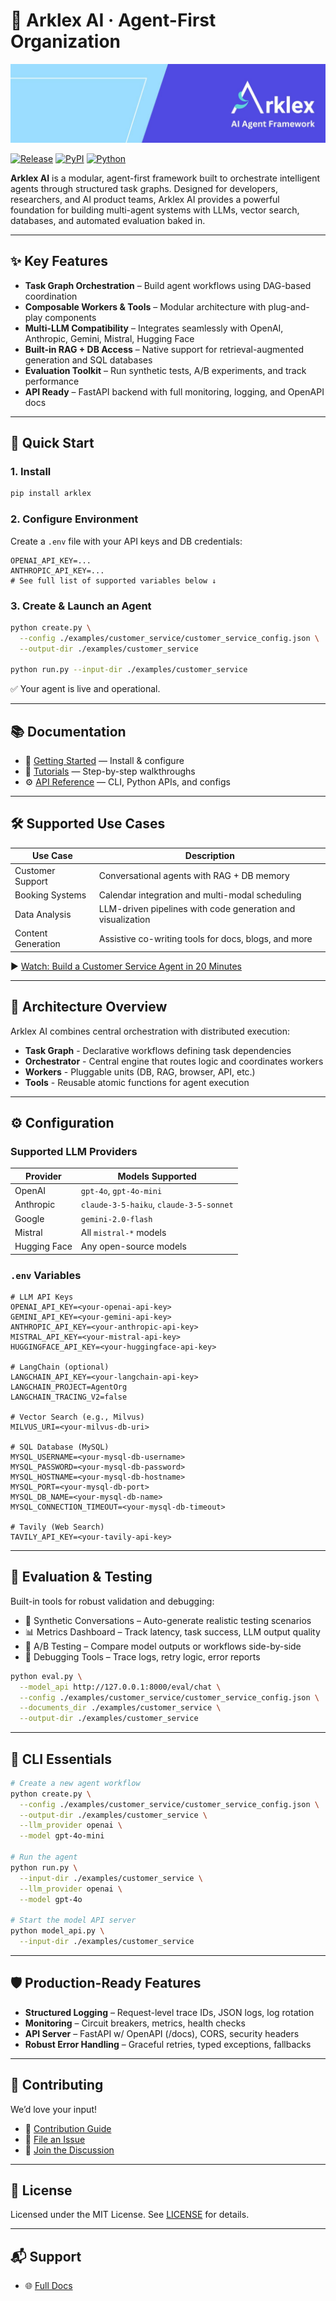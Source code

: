 # 🧠 Arklex AI · Agent-First Organization

![Arklex AI Logo](Arklex_AI__logo.jpeg)

<a href="https://github.com/arklexai/Agent-First-Organization/releases" class="external-link">![Release](https://img.shields.io/github/release/arklexai/Agent-First-Organization?logo=github)</a>
<a href="https://pypi.org/project/arklex" class="external-link">![PyPI](https://img.shields.io/pypi/v/arklex.svg)</a>
<a href="https://pypi.org/project/arklex" class="external-link">![Python](https://img.shields.io/pypi/pyversions/arklex)</a>

**Arklex AI** is a modular, agent-first framework built to orchestrate intelligent agents through structured task graphs. Designed for developers, researchers, and AI product teams, Arklex AI provides a powerful foundation for building multi-agent systems with LLMs, vector search, databases, and automated evaluation baked in.

---

## ✨ Key Features

- **Task Graph Orchestration** – Build agent workflows using DAG-based coordination
- **Composable Workers & Tools** – Modular architecture with plug-and-play components
- **Multi-LLM Compatibility** – Integrates seamlessly with OpenAI, Anthropic, Gemini, Mistral, Hugging Face
- **Built-in RAG + DB Access** – Native support for retrieval-augmented generation and SQL databases
- **Evaluation Toolkit** – Run synthetic tests, A/B experiments, and track performance
- **API Ready** – FastAPI backend with full monitoring, logging, and OpenAPI docs

---

## 🚀 Quick Start

### 1. Install

```bash
pip install arklex
```

### 2. Configure Environment

Create a `.env` file with your API keys and DB credentials:

```env
OPENAI_API_KEY=...
ANTHROPIC_API_KEY=...
# See full list of supported variables below ↓
```

### 3. Create & Launch an Agent

```bash
python create.py \
  --config ./examples/customer_service/customer_service_config.json \
  --output-dir ./examples/customer_service

python run.py --input-dir ./examples/customer_service
```

✅ Your agent is live and operational.

---

## 📚 Documentation

- 📖 <a href="https://arklexai.github.io/Agent-First-Organization/docs/intro" class="external-link">Getting Started</a> — Install & configure
- 🧪 <a href="https://arklexai.github.io/Agent-First-Organization/docs/tutorials/intro" class="external-link">Tutorials</a> — Step-by-step walkthroughs
- ⚙️ <a href="https://www.arklex.ai/qa/open-source" class="external-link">API Reference</a> — CLI, Python APIs, and configs

---

## 🛠 Supported Use Cases

| Use Case           | Description                                                 |
|--------------------|-------------------------------------------------------------|
| Customer Support   | Conversational agents with RAG + DB memory                  |
| Booking Systems    | Calendar integration and multi-modal scheduling             |
| Data Analysis      | LLM-driven pipelines with code generation and visualization |
| Content Generation | Assistive co-writing tools for docs, blogs, and more        |

▶️ <a href="https://youtu.be/y1P2Ethvy0I" class="external-link">Watch: Build a Customer Service Agent in 20 Minutes</a>

---

## 🧱 Architecture Overview

Arklex AI combines central orchestration with distributed execution:

- **Task Graph** - Declarative workflows defining task dependencies
- **Orchestrator** - Central engine that routes logic and coordinates workers
- **Workers** - Pluggable units (DB, RAG, browser, API, etc.)
- **Tools** - Reusable atomic functions for agent execution

---

## ⚙️ Configuration

### Supported LLM Providers

| Provider      | Models Supported                        |
|---------------|-----------------------------------------|
| OpenAI        | `gpt-4o`, `gpt-4o-mini`                 |
| Anthropic     | `claude-3-5-haiku`, `claude-3-5-sonnet` |
| Google        | `gemini-2.0-flash`                      |
| Mistral       | All `mistral-*` models                  |
| Hugging Face  | Any open-source models                  |

### `.env` Variables

```env
# LLM API Keys
OPENAI_API_KEY=<your-openai-api-key>
GEMINI_API_KEY=<your-gemini-api-key>
ANTHROPIC_API_KEY=<your-anthropic-api-key>
MISTRAL_API_KEY=<your-mistral-api-key>
HUGGINGFACE_API_KEY=<your-huggingface-api-key>

# LangChain (optional)
LANGCHAIN_API_KEY=<your-langchain-api-key>
LANGCHAIN_PROJECT=AgentOrg
LANGCHAIN_TRACING_V2=false

# Vector Search (e.g., Milvus)
MILVUS_URI=<your-milvus-db-uri>

# SQL Database (MySQL)
MYSQL_USERNAME=<your-mysql-db-username>
MYSQL_PASSWORD=<your-mysql-db-password>
MYSQL_HOSTNAME=<your-mysql-db-hostname>
MYSQL_PORT=<your-mysql-db-port>
MYSQL_DB_NAME=<your-mysql-db-name>
MYSQL_CONNECTION_TIMEOUT=<your-mysql-db-timeout>

# Tavily (Web Search)
TAVILY_API_KEY=<your-tavily-api-key>
```

---

## 🧪 Evaluation & Testing

Built-in tools for robust validation and debugging:

- 🔄 Synthetic Conversations – Auto-generate realistic testing scenarios
- 📊 Metrics Dashboard – Track latency, task success, LLM output quality
- 🧪 A/B Testing – Compare model outputs or workflows side-by-side
- 🐞 Debugging Tools – Trace logs, retry logic, error reports

```bash
python eval.py \
  --model_api http://127.0.0.1:8000/eval/chat \
  --config ./examples/customer_service/customer_service_config.json \
  --documents_dir ./examples/customer_service \
  --output-dir ./examples/customer_service
```

---

## 🔌 CLI Essentials

```bash
# Create a new agent workflow
python create.py \
  --config ./examples/customer_service/customer_service_config.json \
  --output-dir ./examples/customer_service \
  --llm_provider openai \
  --model gpt-4o-mini

# Run the agent
python run.py \
  --input-dir ./examples/customer_service \
  --llm_provider openai \
  --model gpt-4o

# Start the model API server
python model_api.py \
  --input-dir ./examples/customer_service
```

---

## 🛡️ Production-Ready Features

- **Structured Logging** – Request-level trace IDs, JSON logs, log rotation
- **Monitoring** – Circuit breakers, metrics, health checks
- **API Server** – FastAPI w/ OpenAPI (/docs), CORS, security headers
- **Robust Error Handling** – Graceful retries, typed exceptions, fallbacks

---

## 🤝 Contributing

We’d love your input!

- 📖 <a href="CONTRIBUTING.md" class="external-link">Contribution Guide</a>
- 📝 <a href="https://github.com/arklexai/Agent-First-Organization/issues" class="external-link">File an Issue</a>
- 💬 <a href="https://github.com/arklexai/Agent-First-Organization/discussions" class="external-link">Join the Discussion</a>

---

## 📄 License

Licensed under the MIT License. See <a href="LICENSE" class="external-link">LICENSE</a> for details.

---

## 📬 Support

- 🌐 <a href="arklex.ai/docs" class="external-link">Full Docs</a>

<script>
// Make all external links open in new windows
document.addEventListener('DOMContentLoaded', function() {
    const externalLinks = document.querySelectorAll('.external-link');
    externalLinks.forEach(function(link) {
        link.addEventListener('click', function(e) {
            e.preventDefault();
            window.open(this.href, '_blank', 'noopener,noreferrer');
        });
    });
});
</script>
